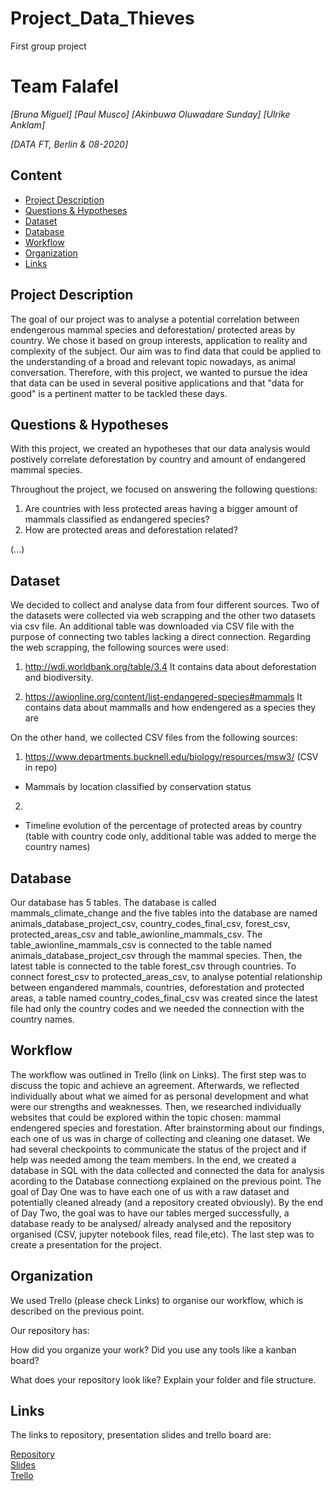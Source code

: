 # Project_Data_Thieves
First group project 

# Team Falafel
*[Bruna Miguel]*
*[Paul Musco]*
*[Akinbuwa Oluwadare Sunday]*
*[Ulrike Anklam]*

*[DATA FT, Berlin & 08-2020]*

## Content
- [Project Description](#project-description)
- [Questions & Hypotheses](#questions-hypotheses)
- [Dataset](#dataset)
- [Database](#database)
- [Workflow](#workflow)
- [Organization](#organization)
- [Links](#links)

## Project Description

The goal of our project was to analyse a potential correlation between endengerous mammal species and deforestation/ protected areas by country. We chose it based on group interests, application to reality and complexity of the subject. Our aim was to find data that could be applied to the understanding of a broad and relevant topic nowadays, as animal conversation. Therefore, with this project, we wanted to pursue the idea that data can be used in several positive applications and that "data for good" is a pertinent matter to be tackled these days.

## Questions & Hypotheses

With this project, we created an hypotheses that our data analysis would postively correlate deforestation by country and amount of endangered mammal species. 

Throughout the project, we focused on answering the following questions:

1) Are countries with less protected areas having a bigger amount of mammals classified as endangered species?
2) How are protected areas and deforestation related?

(...)


## Dataset
We decided to collect and analyse data from four different sources. Two of the datasets were collected via web scrapping and the other two datasets via csv file. An additional table was downloaded via CSV file with the purpose of connecting two tables lacking a direct connection.
Regarding the web scrapping, the following sources were used:

1) http://wdi.worldbank.org/table/3.4
It contains data about deforestation and biodiversity.

2) https://awionline.org/content/list-endangered-species#mammals
It contains data about mammalls and how endengered as a species they are

On the other hand, we collected CSV files from the following sources:

1) https://www.departments.bucknell.edu/biology/resources/msw3/ (CSV in repo)

- Mammals by location classified by conservation status

2)

- Timeline evolution of the percentage of protected areas by country (table with country code only, additional table was added to merge the country names)



## Database

Our database has 5 tables. The database is called mammals_climate_change and the five tables into the database are named animals_database_project_csv, country_codes_final_csv, forest_csv, protected_areas_csv and table_awionline_mammals_csv.
The table_awionline_mammals_csv is connected to the table named animals_database_project_csv through the mammal species. Then, the latest table is connected to the table forest_csv through countries. To connect forest_csv to protected_areas_csv, to analyse potential relationship between engandered mammals, countries, deforestation and protected areas, a table named country_codes_final_csv was created since the latest file had only the country codes and we needed the connection with the country names.


## Workflow

The workflow was outlined in Trello (link on Links). The first step was to discuss the topic and achieve an agreement. Afterwards, we reflected individually about what we aimed for as personal development and what were our strengths and weaknesses. Then, we researched individually websites that could be explored within the topic chosen: mammal endengered species and forestation. 
After brainstorming about our findings, each one of us was in charge of collecting and cleaning one dataset. We had several checkpoints to communicate the status of the project and if help was needed among the team members. 
In the end, we created a database in SQL with the data collected and connected the data for analysis acording to the Database connectiong explained on the previous point.
The goal of Day One was to have each one of us with a raw dataset and potentially cleaned already (and a repository created obviously). By the end of Day Two, the goal was to have our tables merged successfully, a database ready to be analysed/ already analysed and the repository organised (CSV, jupyter notebook files, read file,etc). The last step was to create a presentation for the project.



## Organization

We used Trello (please check Links) to organise our workflow, which is described on the previous point.

Our repository has:



How did you organize your work? Did you use any tools like a kanban board?

What does your repository look like? Explain your folder and file structure.

## Links

The links to repository, presentation slides and trello board are:

[Repository](https://github.com/Ulli-H/Project_Data_Thieves)  
[Slides](https://docs.google.com/presentation/d/1zFdMsNA1UZ_5v_IGiuuXPCY58y51X_iRUX6ybF2IQnE/edit#slide=id.p)  
[Trello](https://trello.com/b/3qItqwRG/team-falafel-project-1)  
